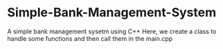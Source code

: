 # Simple-Bank-Management-System
A simple bank management sysetm using C++
Here, we create a class to handle some functions and then call them in the main.cpp
